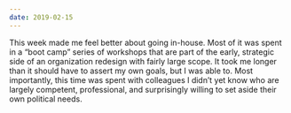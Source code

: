 ```yaml
---
date: 2019-02-15
---
```


This week made me feel better about going in-house. Most of it was spent in a “boot camp” series of workshops that are part of the early, strategic side of an organization redesign with fairly large scope. It took me longer than it should have to assert my own goals, but I was able to. Most importantly, this time was spent with colleagues I didn’t yet know who are largely competent, professional, and surprisingly willing to set aside their own political needs.